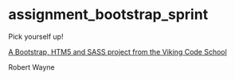 assignment_bootstrap_sprint
===========================

Pick yourself up!

[A Bootstrap, HTM5 and SASS project from the Viking Code School](http://www.vikingcodeschool.com)

Robert Wayne
